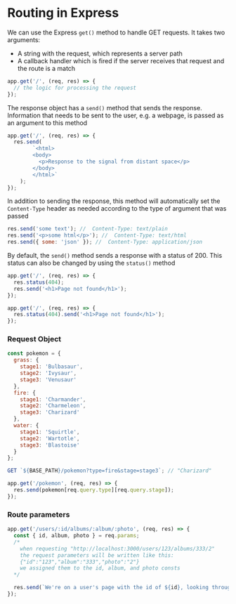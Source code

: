 # Routing in Express

We can use the Express `get()` method to handle GET requests. It takes two arguments:

-   A string with the request, which represents a server path
-   A callback handler which is fired if the server receives that request and the route is a match

```jsx
app.get('/', (req, res) => {
  // the logic for processing the request
});
```

The response object has a `send()` method that sends the response. Information that needs to be sent to the user, e.g. a webpage, is passed as an argument to this method

```jsx
app.get('/', (req, res) => {
  res.send(
        `<html>
        <body>
          <p>Response to the signal from distant space</p>
        </body>
        </html>`
    );
});
```

In addition to sending the response, this method will automatically set the `Content-Type` header as needed according to the type of argument that was passed

```jsx
res.send('some text'); //  Content-Type: text/plain
res.send('<p>some html</p>'); //  Content-Type: text/html
res.send({ some: 'json' }); //  Content-Type: application/json
```

By default, the `send()` method sends a response with a status of 200. This status can also be changed by using the `status()` method

```jsx
app.get('/', (req, res) => {
  res.status(404);
  res.send('<h1>Page not found</h1>');
});
```

```jsx
app.get('/', (req, res) => {
  res.status(404).send('<h1>Page not found</h1>');
});
```

### Request Object

```jsx
const pokemon = {
  grass: {
    stage1: 'Bulbasaur',
    stage2: 'Ivysaur',
    stage3: 'Venusaur'
  },
  fire: {
    stage1: 'Charmander',
    stage2: 'Charmeleon',
    stage3: 'Charizard'
  },
  water: {
    stage1: 'Squirtle',
    stage2: 'Wartotle',
    stage3: 'Blastoise'
  }
};
```

```jsx
GET `${BASE_PATH}/pokemon?type=fire&stage=stage3`; // "Charizard"
```

```jsx
app.get('/pokemon', (req, res) => {
  res.send(pokemon[req.query.type][req.query.stage]);
});
```

### Route parameters

```jsx
app.get('/users/:id/albums/:album/:photo', (req, res) => {
  const { id, album, photo } = req.params;
  /* 
    when requesting "http://localhost:3000/users/123/albums/333/2"
    the request parameters will be written like this:
    {"id":"123","album":"333","photo":"2"}
    we assigned them to the id, album, and photo consts
  */ 

  res.send(`We're on a user's page with the id of ${id}, looking through album #${album}, photo #${photo}`); 
});
```

